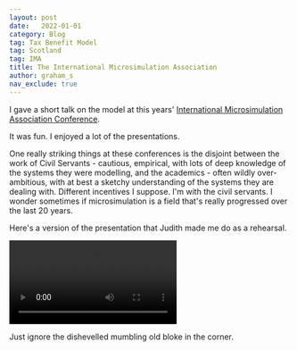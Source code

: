 ```yaml
---
layout: post
date:   2022-01-01
category: Blog
tag: Tax Benefit Model
tag: Scotland
tag: IMA
title: The International Microsimulation Association
author: graham_s
nav_exclude: true
---
```


I gave a short talk on the model at this years' [International Microsimulation Association Conference](https://www.microsimulation.ac.uk/research-and-policy-analysis/events/2021/09/17/ima-2021/). 

<!--more-->

It was fun. I enjoyed a lot of the presentations.

One really striking things at these conferences is the disjoint between the work of Civil Servants - cautious, empirical, with lots of deep knowledge of the systems they were modelling, and the academics - often wildly over-ambitious, with at best a sketchy understanding of the systems they are dealing with. Different incentives I suppose. I'm with the civil servants. I wonder sometimes if microsimulation is a field that's really progressed over the last 20 years.

Here's a version of the presentation that Judith made me do as a rehearsal. 

<video controls="controls" src="/assets/ima-stb.mkv"></video>

Just ignore the dishevelled mumbling old bloke in the corner.